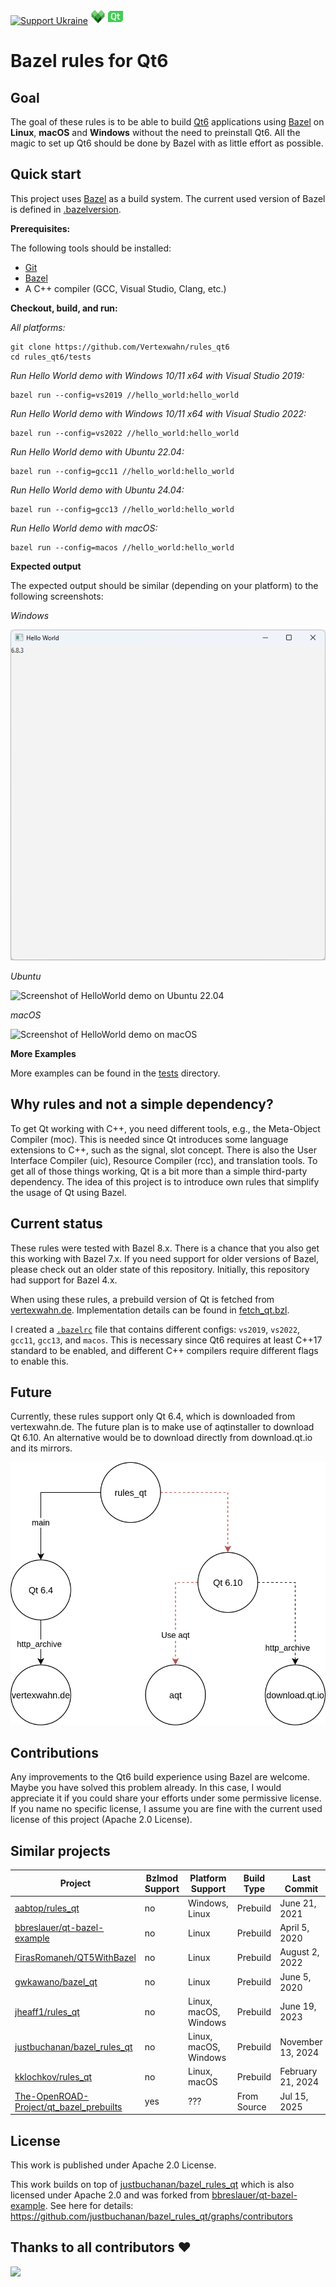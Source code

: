 
<!--
SPDX-FileCopyrightText: 2022-2025 Julian Amann <dev@vertexwahn.de>
SPDX-License-Identifier: Apache-2.0
-->


[![Support Ukraine](https://img.shields.io/badge/Support-Ukraine-FFD500?style=flat&labelColor=005BBB)](https://opensource.fb.com/support-ukraine) [<img src="docs/logo/bazel_logo.svg" alt="Bazel logo" width="24" height="24" />](https://bazel.build/) [<img src="docs/logo/qt-svgrepo-com.svg" alt="Qt logo" width="24" height="24" />](https://www.qt.io/product/qt6)

# Bazel rules for Qt6


## Goal 

The goal of these rules is to be able to build [Qt6](https://www.qt.io/product/qt6) applications using [Bazel](https://bazel.build/) on **Linux**, **macOS** and **Windows** without the need to preinstall Qt6. 
All the magic to set up Qt6 should be done by Bazel with as little effort as possible.

## Quick start

This project uses [Bazel](https://bazel.build/) as a build system. 
The current used version of Bazel is defined in [.bazelversion](tests/.bazelversion).

**Prerequisites:**

The following tools should be installed:
- [Git](https://git-scm.com/)
- [Bazel](https://bazel.build/install)
- A C++ compiler (GCC, Visual Studio, Clang, etc.)

**Checkout, build, and run:**

*All platforms:*

```shell
git clone https://github.com/Vertexwahn/rules_qt6
cd rules_qt6/tests
```

*Run Hello World demo with Windows 10/11 x64 with Visual Studio 2019:*

```shell
bazel run --config=vs2019 //hello_world:hello_world
```

*Run Hello World demo with Windows 10/11 x64 with Visual Studio 2022:*

```shell
bazel run --config=vs2022 //hello_world:hello_world
```

*Run Hello World demo with Ubuntu 22.04:*

```shell
bazel run --config=gcc11 //hello_world:hello_world
```

*Run Hello World demo with Ubuntu 24.04:*

```shell
bazel run --config=gcc13 //hello_world:hello_world
```

*Run Hello World demo with macOS:*

```shell
bazel run --config=macos //hello_world:hello_world
```

**Expected output**

The expected output should be similar (depending on your platform) to the following screenshots:

*Windows*

![Screenshot of HelloWorld demo on Windows 11](/docs/screenshots/hello_world_Windows11.png)

*Ubuntu*

![Screenshot of HelloWorld demo on Ubuntu 22.04](/docs/screenshots/hello_world_Ubuntu22.04.png)

*macOS*

![Screenshot of HelloWorld demo on macOS](/docs/screenshots/hello_world_macOS12_M1.png)

**More Examples**

More examples can be found in the [tests](tests) directory.

## Why rules and not a simple dependency?

To get Qt working with C++, you need different tools, e.g., the Meta-Object Compiler (moc).
This is needed since Qt introduces some language extensions to C++, such as the signal, slot concept.
There is also the User Interface Compiler (uic), Resource Compiler (rcc), and translation tools.
To get all of those things working, Qt is a bit more than a simple third-party dependency.
The idea of this project is to introduce own rules that simplify the usage of Qt using Bazel.

## Current status

These rules were tested with Bazel 8.x.
There is a chance that you also get this working with Bazel 7.x.
If you need support for older versions of Bazel, please check out an older state of this repository.
Initially, this repository had support for Bazel 4.x.

When using these rules,
a prebuild version of Qt is fetched from [vertexwahn.de](https://vertexwahn.de/).
Implementation details can be found in [fetch_qt.bzl](fetch_qt.bzl).

I created a [`.bazelrc`](tests/.bazelrc) file that contains different configs: `vs2019`, `vs2022`, `gcc11`, `gcc13`, and `macos`.
This is necessary since Qt6 requires at least C++17 standard to be enabled, and different C++ compilers require different flags to enable this.

## Future

Currently, these rules support only Qt 6.4, which is downloaded from vertexwahn.de.
The future plan is to make use of aqtinstaller to download Qt 6.10.
An alternative would be to download directly from download.qt.io and its mirrors.

![Future of rules_qt](/docs/future/future_rules_qt.svg)

## Contributions

Any improvements to the Qt6 build experience using Bazel are welcome. 
Maybe you have solved this problem already. 
In this case, 
I would appreciate it if you could share your efforts under some permissive license.
If you name no specific license, I assume you are fine with the current used license of this project (Apache 2.0 License).

## Similar projects

| Project                                                                                               | Bzlmod Support | Platform Support      | Build Type  | Last Commit       |
| ----------------------------------------------------------------------------------------------------- | -------------- | --------------------- | ----------- | ----------------- |
| [aabtop/rules_qt](https://github.com/aabtop/rules_qt)                                                 | no             | Windows, Linux        | Prebuild    | June 21, 2021     |
| [bbreslauer/qt-bazel-example](https://github.com/bbreslauer/qt-bazel-example)                         | no             | Linux                 | Prebuild    | April 5, 2020     |
| [FirasRomaneh/QT5WithBazel](https://github.com/FirasRomaneh/QT5WithBazel)                             | no             | Linux                 | Prebuild    | August 2, 2022    |
| [gwkawano/bazel_qt](https://github.com/gwkawano/bazel_qt)                                             | no             | Linux                 | Prebuild    | June 5, 2020      |
| [jheaff1/rules_qt](https://github.com/jheaff1/rules_qt)                                               | no             | Linux, macOS, Windows | Prebuild    | June 19, 2023     |
| [justbuchanan/bazel_rules_qt](https://github.com/justbuchanan/bazel_rules_qt)                         | no             | Linux, macOS, Windows | Prebuild    | November 13, 2024 |
| [kklochkov/rules_qt](https://github.com/kklochkov/rules_qt)                                           | no             | Linux, macOS          | Prebuild    | February 21, 2024 |
| [The-OpenROAD-Project/qt_bazel_prebuilts](https://github.com/The-OpenROAD-Project/qt_bazel_prebuilts) | yes            | ???                   | From Source | Jul 15, 2025      |

## License

This work is published under Apache 2.0 License.

This work builds on top of [justbuchanan/bazel_rules_qt](https://github.com/justbuchanan/bazel_rules_qt) which is also licensed under Apache 2.0 and 
was forked from [bbreslauer/qt-bazel-example](https://github.com/bbreslauer/qt-bazel-example).
See here for details: https://github.com/justbuchanan/bazel_rules_qt/graphs/contributors

## Thanks to all contributors ❤

 <a href = "https://github.com/Vertexwahn/rules_qt6/graphs/contributors">
   <img src = "https://contrib.rocks/image?repo=Vertexwahn/rules_qt6"/>
 </a>
